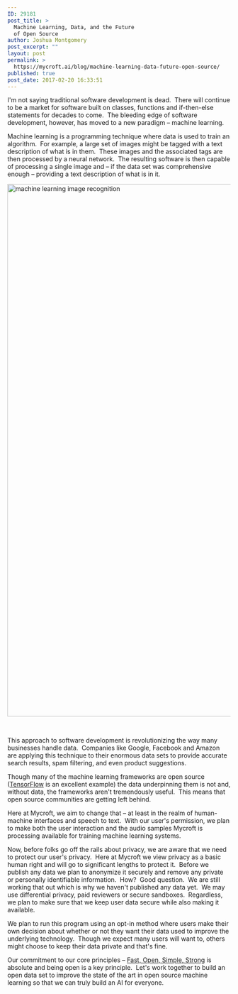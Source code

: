 ```yaml
---
ID: 29181
post_title: >
  Machine Learning, Data, and the Future
  of Open Source
author: Joshua Montgomery
post_excerpt: ""
layout: post
permalink: >
  https://mycroft.ai/blog/machine-learning-data-future-open-source/
published: true
post_date: 2017-02-20 16:33:51
---
```

I'm not saying traditional software development is dead.  There will continue to be a market for software built on classes, functions and if-then-else statements for decades to come.  The bleeding edge of software development, however, has moved to a new paradigm – machine learning.

Machine learning is a programming technique where data is used to train an algorithm.  For example, a large set of images might be tagged with a text description of what is in them.  These images and the associated tags are then processed by a neural network.  The resulting software is then capable of processing a single image and – if the data set was comprehensive enough – providing a text description of what is in it.

<img class="alignleft size-full wp-image-29182" src="https://mycroft.ai/wp-content/uploads/2017/02/machine-learning_skiing.png" alt="machine learning image recognition" width="1800" height="1200" />

&nbsp;

This approach to software development is revolutionizing the way many businesses handle data.  Companies like Google, Facebook and Amazon are applying this technique to their enormous data sets to provide accurate search results, spam filtering, and even product suggestions.

Though many of the machine learning frameworks are open source (<a href="https://www.tensorflow.org/" target="_blank" rel="noopener">TensorFlow</a> is an excellent example) the data underpinning them is not and, without data, the frameworks aren't tremendously useful.  This means that open source communities are getting left behind.

Here at Mycroft, we aim to change that – at least in the realm of human-machine interfaces and speech to text.  With our user's permission, we plan to make both the user interaction and the audio samples Mycroft is processing available for training machine learning systems.

Now, before folks go off the rails about privacy, we are aware that we need to protect our user's privacy.  Here at Mycroft we view privacy as a basic human right and will go to significant lengths to protect it.  Before we publish any data we plan to anonymize it securely and remove any private or personally identifiable information.  How?  Good question.  We are still working that out which is why we haven't published any data yet.  We may use differential privacy, paid reviewers or secure sandboxes.  Regardless, we plan to make sure that we keep user data secure while also making it available.

We plan to run this program using an opt-in method where users make their own decision about whether or not they want their data used to improve the underlying technology.  Though we expect many users will want to, others might choose to keep their data private and that's fine.

Our commitment to our core principles – <a href="https://mycroft.ai/f-o-s-s/" target="_blank" rel="noopener">Fast, Open, Simple, Strong</a> is absolute and being open is a key principle.  Let's work together to build an open data set to improve the state of the art in open source machine learning so that we can truly build an AI for everyone.

&nbsp;